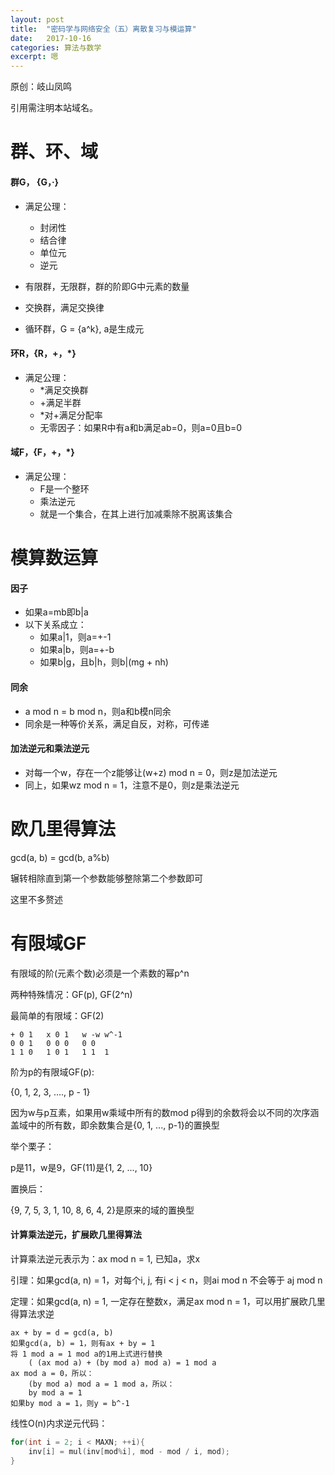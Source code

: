 ```yaml
---
layout: post
title:  "密码学与网络安全（五）离散复习与模运算"
date:   2017-10-16
categories: 算法与数学
excerpt: 嗯
---
```


原创：岐山凤鸣

引用需注明本站域名。

# 群、环、域

#### 群G， {G，·}

* 满足公理：
    * 封闭性
    * 结合律
    * 单位元
    * 逆元

* 有限群，无限群，群的阶即G中元素的数量
* 交换群，满足交换律
* 循环群，G = {a^k}, a是生成元

#### 环R，{R，+，*}

* 满足公理：
    * \*满足交换群
    * \+满足半群
    * \*对\+满足分配率
    * 无零因子：如果R中有a和b满足ab=0，则a=0且b=0

#### 域F，{F，+，*}

* 满足公理：
    * F是一个整环
    * 乘法逆元
    * 就是一个集合，在其上进行加减乘除不脱离该集合

# 模算数运算

#### 因子
* 如果a=mb即b\|a
* 以下关系成立：
    * 如果a\|1，则a=+-1
    * 如果a|b，则a=+-b
    * 如果b|g，且b|h，则b|(mg + nh)

#### 同余
* a mod n = b mod n，则a和b模n同余
* 同余是一种等价关系，满足自反，对称，可传递

#### 加法逆元和乘法逆元
* 对每一个w，存在一个z能够让(w+z) mod n = 0，则z是加法逆元
* 同上，如果wz mod n = 1，注意不是0，则z是乘法逆元

# 欧几里得算法

gcd(a, b) = gcd(b, a%b)

辗转相除直到第一个参数能够整除第二个参数即可

这里不多赘述

# 有限域GF

有限域的阶(元素个数)必须是一个素数的幂p^n

两种特殊情况：GF(p), GF(2^n)

最简单的有限域：GF(2)

```
+ 0 1   x 0 1   w -w w^-1
0 0 1   0 0 0   0 0  
1 1 0   1 0 1   1 1  1
```

阶为p的有限域GF(p):

{0, 1, 2, 3, ...., p - 1}

因为w与p互素，如果用w乘域中所有的数mod p得到的余数将会以不同的次序涵盖域中的所有数，即余数集合是{0, 1, ..., p-1}的置换型

举个栗子：

p是11，w是9，GF(11)是{1, 2, ..., 10}

置换后：

{9, 7, 5, 3, 1, 10, 8, 6, 4, 2}是原来的域的置换型

#### 计算乘法逆元，扩展欧几里得算法

计算乘法逆元表示为：ax mod n = 1, 已知a，求x

引理：如果gcd(a, n) = 1，对每个i, j, 有i < j < n，则ai mod n 不会等于 aj mod n

定理：如果gcd(a, n) = 1, 一定存在整数x，满足ax mod n = 1，可以用扩展欧几里得算法求逆

```
ax + by = d = gcd(a, b)
如果gcd(a, b) = 1，则有ax + by = 1
将 1 mod a = 1 mod a的1用上式进行替换
    ( (ax mod a) + (by mod a) mod a) = 1 mod a
ax mod a = 0，所以：
    (by mod a) mod a = 1 mod a，所以：
    by mod a = 1
如果by mod a = 1，则y = b^-1
```

线性O(n)内求逆元代码：

```cpp
for(int i = 2; i < MAXN; ++i){
    inv[i] = mul(inv[mod%i], mod - mod / i, mod);
}

```
